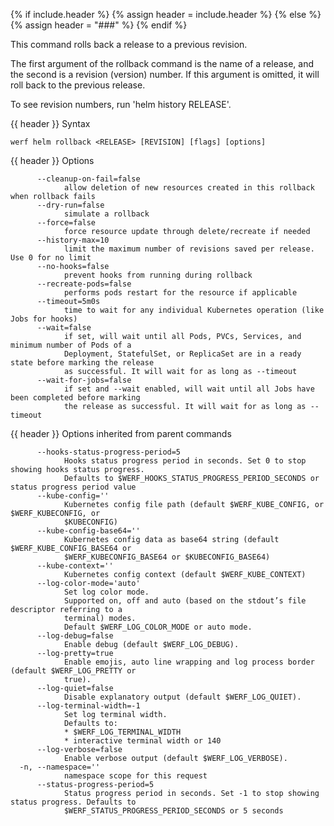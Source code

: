 {% if include.header %}
{% assign header = include.header %}
{% else %}
{% assign header = "###" %}
{% endif %}

This command rolls back a release to a previous revision.

The first argument of the rollback command is the name of a release, and the
second is a revision (version) number. If this argument is omitted, it will
roll back to the previous release.

To see revision numbers, run 'helm history RELEASE'.


{{ header }} Syntax

```shell
werf helm rollback <RELEASE> [REVISION] [flags] [options]
```

{{ header }} Options

```shell
      --cleanup-on-fail=false
            allow deletion of new resources created in this rollback when rollback fails
      --dry-run=false
            simulate a rollback
      --force=false
            force resource update through delete/recreate if needed
      --history-max=10
            limit the maximum number of revisions saved per release. Use 0 for no limit
      --no-hooks=false
            prevent hooks from running during rollback
      --recreate-pods=false
            performs pods restart for the resource if applicable
      --timeout=5m0s
            time to wait for any individual Kubernetes operation (like Jobs for hooks)
      --wait=false
            if set, will wait until all Pods, PVCs, Services, and minimum number of Pods of a       
            Deployment, StatefulSet, or ReplicaSet are in a ready state before marking the release  
            as successful. It will wait for as long as --timeout
      --wait-for-jobs=false
            if set and --wait enabled, will wait until all Jobs have been completed before marking  
            the release as successful. It will wait for as long as --timeout
```

{{ header }} Options inherited from parent commands

```shell
      --hooks-status-progress-period=5
            Hooks status progress period in seconds. Set 0 to stop showing hooks status progress.   
            Defaults to $WERF_HOOKS_STATUS_PROGRESS_PERIOD_SECONDS or status progress period value
      --kube-config=''
            Kubernetes config file path (default $WERF_KUBE_CONFIG, or $WERF_KUBECONFIG, or         
            $KUBECONFIG)
      --kube-config-base64=''
            Kubernetes config data as base64 string (default $WERF_KUBE_CONFIG_BASE64 or            
            $WERF_KUBECONFIG_BASE64 or $KUBECONFIG_BASE64)
      --kube-context=''
            Kubernetes config context (default $WERF_KUBE_CONTEXT)
      --log-color-mode='auto'
            Set log color mode.
            Supported on, off and auto (based on the stdout’s file descriptor referring to a        
            terminal) modes.
            Default $WERF_LOG_COLOR_MODE or auto mode.
      --log-debug=false
            Enable debug (default $WERF_LOG_DEBUG).
      --log-pretty=true
            Enable emojis, auto line wrapping and log process border (default $WERF_LOG_PRETTY or   
            true).
      --log-quiet=false
            Disable explanatory output (default $WERF_LOG_QUIET).
      --log-terminal-width=-1
            Set log terminal width.
            Defaults to:
            * $WERF_LOG_TERMINAL_WIDTH
            * interactive terminal width or 140
      --log-verbose=false
            Enable verbose output (default $WERF_LOG_VERBOSE).
  -n, --namespace=''
            namespace scope for this request
      --status-progress-period=5
            Status progress period in seconds. Set -1 to stop showing status progress. Defaults to  
            $WERF_STATUS_PROGRESS_PERIOD_SECONDS or 5 seconds
```


